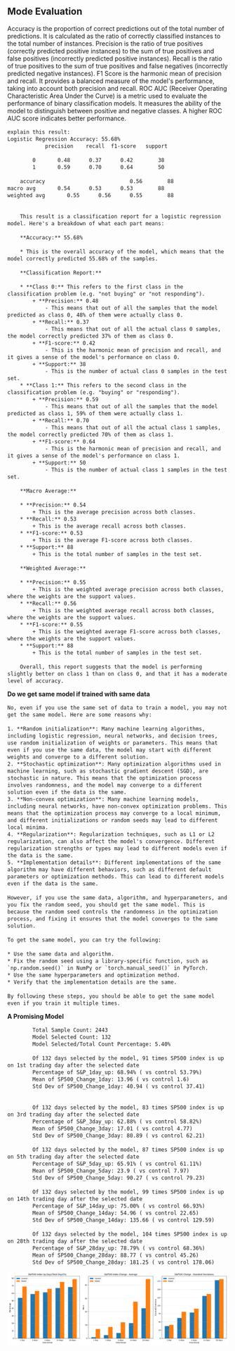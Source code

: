 **Mode Evaluation**
--------------
Accuracy is the proportion of correct predictions out of the total number of predictions. It is calculated as the ratio of correctly classified instances to the total number of instances.
Precision is the ratio of true positives (correctly predicted positive instances) to the sum of true positives and false positives (incorrectly predicted positive instances).
Recall is the ratio of true positives to the sum of true positives and false negatives (incorrectly predicted negative instances).
F1 Score is the harmonic mean of precision and recall. It provides a balanced measure of the model's performance, taking into account both precision and recall.
ROC AUC (Receiver Operating Characteristic Area Under the Curve) is a metric used to evaluate the performance of binary classification models. It measures the ability of the model to distinguish between positive and negative classes. A higher ROC AUC score indicates better performance.


    explain this result:
    Logistic Regression Accuracy: 55.68%
                precision    recall  f1-score   support

            0       0.48      0.37      0.42        38
            1       0.59      0.70      0.64        50

        accuracy                           0.56        88
    macro avg       0.54      0.53      0.53        88
    weighted avg       0.55      0.56      0.55        88


        This result is a classification report for a logistic regression model. Here's a breakdown of what each part means:

        **Accuracy:** 55.68%

        * This is the overall accuracy of the model, which means that the model correctly predicted 55.68% of the samples.

        **Classification Report:**

        * **Class 0:** This refers to the first class in the classification problem (e.g. "not buying" or "not responding").
            + **Precision:** 0.48
                - This means that out of all the samples that the model predicted as class 0, 48% of them were actually class 0.
            + **Recall:** 0.37
                - This means that out of all the actual class 0 samples, the model correctly predicted 37% of them as class 0.
            + **F1-score:** 0.42
                - This is the harmonic mean of precision and recall, and it gives a sense of the model's performance on class 0.
            + **Support:** 38
                - This is the number of actual class 0 samples in the test set.
        * **Class 1:** This refers to the second class in the classification problem (e.g. "buying" or "responding").
            + **Precision:** 0.59
                - This means that out of all the samples that the model predicted as class 1, 59% of them were actually class 1.
            + **Recall:** 0.70
                - This means that out of all the actual class 1 samples, the model correctly predicted 70% of them as class 1.
            + **F1-score:** 0.64
                - This is the harmonic mean of precision and recall, and it gives a sense of the model's performance on class 1.
            + **Support:** 50
                - This is the number of actual class 1 samples in the test set.

        **Macro Average:**

        * **Precision:** 0.54
            + This is the average precision across both classes.
        * **Recall:** 0.53
            + This is the average recall across both classes.
        * **F1-score:** 0.53
            + This is the average F1-score across both classes.
        * **Support:** 88
            + This is the total number of samples in the test set.

        **Weighted Average:**

        * **Precision:** 0.55
            + This is the weighted average precision across both classes, where the weights are the support values.
        * **Recall:** 0.56
            + This is the weighted average recall across both classes, where the weights are the support values.
        * **F1-score:** 0.55
            + This is the weighted average F1-score across both classes, where the weights are the support values.
        * **Support:** 88
            + This is the total number of samples in the test set.

        Overall, this report suggests that the model is performing slightly better on class 1 than on class 0, and that it has a moderate level of accuracy.

**Do we get same model if trained with same data**


    No, even if you use the same set of data to train a model, you may not get the same model. Here are some reasons why:

    1. **Random initialization**: Many machine learning algorithms, including logistic regression, neural networks, and decision trees, use random initialization of weights or parameters. This means that even if you use the same data, the model may start with different weights and converge to a different solution.
    2. **Stochastic optimization**: Many optimization algorithms used in machine learning, such as stochastic gradient descent (SGD), are stochastic in nature. This means that the optimization process involves randomness, and the model may converge to a different solution even if the data is the same.
    3. **Non-convex optimization**: Many machine learning models, including neural networks, have non-convex optimization problems. This means that the optimization process may converge to a local minimum, and different initializations or random seeds may lead to different local minima.
    4. **Regularization**: Regularization techniques, such as L1 or L2 regularization, can also affect the model's convergence. Different regularization strengths or types may lead to different models even if the data is the same.
    5. **Implementation details**: Different implementations of the same algorithm may have different behaviors, such as different default parameters or optimization methods. This can lead to different models even if the data is the same.

    However, if you use the same data, algorithm, and hyperparameters, and you fix the random seed, you should get the same model. This is because the random seed controls the randomness in the optimization process, and fixing it ensures that the model converges to the same solution.

    To get the same model, you can try the following:

    * Use the same data and algorithm.
    * Fix the random seed using a library-specific function, such as `np.random.seed()` in NumPy or `torch.manual_seed()` in PyTorch.
    * Use the same hyperparameters and optimization method.
    * Verify that the implementation details are the same.

    By following these steps, you should be able to get the same model even if you train it multiple times.


**A Promising Model**

            Total Sample Count: 2443
            Model Selected Count: 132
            Model Selected/Total Count Percentage: 5.40%

            Of 132 days selected by the model, 91 times SP500 index is up on 1st trading day after the selected date
            Percentage of S&P_1day_up: 68.94% ( vs control 53.79%)
            Mean of SP500_Change_1day: 13.96 ( vs control 1.6)
            Std Dev of SP500_Change_1day: 40.94 ( vs control 37.41)


            Of 132 days selected by the model, 83 times SP500 index is up on 3rd trading day after the selected date
            Percentage of S&P_3day_up: 62.88% ( vs control 58.82%)
            Mean of SP500_Change_3day: 17.01 ( vs control 4.77)
            Std Dev of SP500_Change_3day: 80.89 ( vs control 62.21)

            Of 132 days selected by the model, 87 times SP500 index is up on 5th trading day after the selected date
            Percentage of S&P_5day_up: 65.91% ( vs control 61.11%)
            Mean of SP500_Change_5day: 23.9 ( vs control 7.97)
            Std Dev of SP500_Change_5day: 90.27 ( vs control 79.23)

            Of 132 days selected by the model, 99 times SP500 index is up on 14th trading day after the selected date
            Percentage of S&P_14day_up: 75.00% ( vs control 66.93%)
            Mean of SP500_Change_14day: 54.96 ( vs control 22.65)
            Std Dev of SP500_Change_14day: 135.66 ( vs control 129.59)

            Of 132 days selected by the model, 104 times SP500 index is up on 28th trading day after the selected date
            Percentage of S&P_28day_up: 78.79% ( vs control 68.36%)
            Mean of SP500_Change_28day: 88.77 ( vs control 45.26)
            Std Dev of SP500_Change_28day: 181.25 ( vs control 178.06)

![Model](ModelvsControl.png)